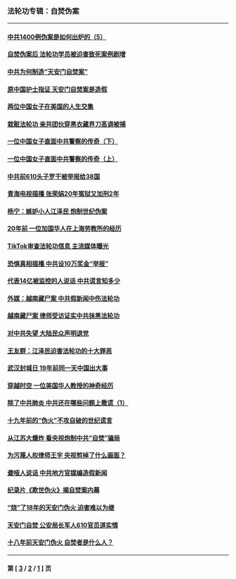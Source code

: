 ### 法轮功专辑：自焚伪案
---
#### [中共1400例伪案是如何出炉的（5）](../../pages/nf5562/n13226831.md?04300430) 
#### [自焚伪案后 法轮功学员被迫害致死案例剧增](../../pages/nf5562/n13190600.md?04300430) 
#### [中共为何制造“天安门自焚案”](../../pages/nf5562/n13183270.md?04300430) 
#### [原中国护士指证 天安门自焚案是造假](../../pages/nf5562/n13172289.md?04300430) 
#### [两位中国女子在美国的人生交集](../../pages/nf5562/n13156138.md?04300430) 
#### [栽赃法轮功 亲共团伙穿黑衣藏界刀高调被捕](../../pages/nf5562/n13073780.md?04300430) 
#### [一位中国女子直面中共警察的传奇（下）](../../pages/nf5562/n12989706.md?04300430) 
#### [一位中国女子直面中共警察的传奇（上）](../../pages/nf5562/n12985072.md?04300430) 
#### [中共前610头子罗干被举报给38国](../../pages/nf5562/n12975419.md?04300430) 
#### [青海电视插播 张荣娟20年冤狱又加刑2年](../../pages/nf5562/n12738166.md?04300430) 
#### [杨宁：嫉妒小人江泽民 炮制世纪伪案](../../pages/nf5562/n12724108.md?04300430) 
#### [20年前 一位加国华人在上海劳教所的经历](../../pages/nf5562/n12707932.md?04300430) 
#### [TikTok审查法轮功信息 主流媒体曝光](../../pages/nf5562/n12362336.md?04300430) 
#### [恐惧真相插播 中共设10万奖金“举报”](../../pages/nf5562/n12306396.md?04300430) 
#### [代表14亿被监控的人说话 中共谎言知多少](../../pages/nf5562/n12297484.md?04300430) 
#### [外媒：越南藏尸案 中共假新闻中伤法轮功](../../pages/nf5562/n12264411.md?04300430) 
#### [越南藏尸案 律师受访证实中共抹黑法轮功](../../pages/nf5562/n12261878.md?04300430) 
#### [对中共失望 大陆民众声明退党](../../pages/nf5562/n12187315.md?04300430) 
#### [王友群：江泽民迫害法轮功的十大罪恶](../../pages/nf5562/n12169074.md?04300430) 
#### [武汉封城日 19年前同一天中国出大事](../../pages/nf5562/n12150901.md?04300430) 
#### [穿越时空  一位美国华人教授的神奇经历](../../pages/nf5562/n12097460.md?04300430) 
#### [除了中共肺炎 中共还在哪些问题上撒谎（1）](../../pages/nf5562/n11955770.md?04300430) 
#### [十九年前的“伪火”不攻自破的世纪谎言](../../pages/nf5562/n11813238.md?04300430) 
#### [从江苏大爆炸 看央视炮制中共“自焚”骗局](../../pages/nf5562/n11140275.md?04300430) 
#### [为污蔑人权律师王宇 央视剪掉了什么画面？](../../pages/nf5562/n11130142.md?04300430) 
#### [聋哑人说话 中共地方官媒编造假新闻](../../pages/nf5562/n11006067.md?04300430) 
#### [纪录片《欺世伪火》揭自焚案内幕](../../pages/nf5562/n11002664.md?04300430) 
#### [“烧”了18年的天安门伪火 迫害难以为继](../../pages/nf5562/n10996660.md?04300430) 
#### [天安门自焚 公安局长军人610官员道实情](../../pages/nf5562/n10997098.md?04300430) 
#### [十八年前天安门伪火 自焚者是什么人？](../../pages/nf5562/n10996556.md?04300430) 

---
#### 第 [ [3](./3.md?04300430) / [2](./2.md?04300430) / [1](./1.md?04300430) ] 页
